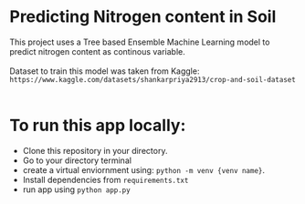 # Predicting Nitrogen content in Soil
This project uses a Tree based Ensemble Machine Learning model to predict nitrogen content as continous variable.
<br/>
<br/>
Dataset to train this model was taken from Kaggle:<br/>
`https://www.kaggle.com/datasets/shankarpriya2913/crop-and-soil-dataset`
<br/>
<br/>
# To run this app locally:
- Clone this repository in your directory.
- Go to your directory terminal
- create a virtual enviornment using: `python -m venv {venv name}`.
- Install dependencies from `requirements.txt`
- run app using `python app.py`
